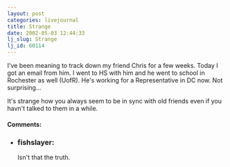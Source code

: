 ```yaml
---
layout: post
categories: livejournal
title: Strange
date: 2002-05-03 12:44:33
lj_slug: Strange
lj_id: 60114
---
```

I've been meaning to track down my friend Chris for a few weeks. Today I got an email from him. I went to HS with him and he went to school in Rochester as well (UofR). He's working for a Representative in DC now. Not surprising...  



It's strange how you always seem to be in sync with old friends even if you havn't talked to them in a while.


<div id="comments"><h4>Comments:</h4><div class="lj-comments"><ul>
<li><h3>fishslayer: </h3>
<a id="comment-69"></a>
<p>Isn't that the truth.</p>
</li>
</ul></div></div>
